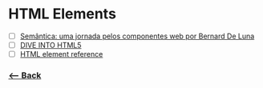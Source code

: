 # HTML Elements

- [ ] [Semântica: uma jornada pelos componentes web por Bernard De Luna](https://www.youtube.com/watch?v=57ZtsK0Y4vo&t=2s)
- [ ] [DIVE INTO HTML5](https://diveintohtml5.com.br/)
- [ ] [HTML element reference](https://developer.mozilla.org/en-US/docs/Web/HTML/Element)

### [<-- Back](https://github.com/simoneas02/crazy-learning/)
